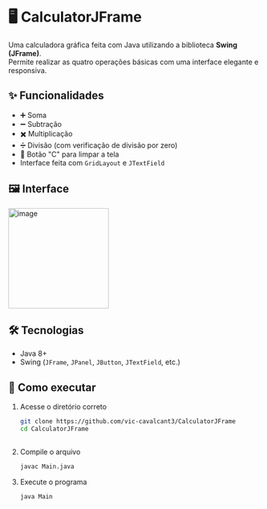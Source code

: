 # 🖥️ CalculatorJFrame

Uma calculadora gráfica feita com Java utilizando a biblioteca **Swing (JFrame)**.  
Permite realizar as quatro operações básicas com uma interface elegante e responsiva.

## ✨ Funcionalidades

- ➕ Soma
- ➖ Subtração
- ✖️ Multiplicação
- ➗ Divisão (com verificação de divisão por zero)
- 🧹 Botão "C" para limpar a tela
- Interface feita com `GridLayout` e `JTextField`

## 🖼️ Interface

<img width="200" alt="image" src="https://github.com/user-attachments/assets/cce6ee78-604d-4816-9da3-80fd8f48acbb" />


## 🛠️ Tecnologias

- Java 8+
- Swing (`JFrame`, `JPanel`, `JButton`, `JTextField`, etc.)

## 🚀 Como executar

1. Acesse o diretório correto
   ```bash
   git clone https://github.com/vic-cavalcant3/CalculatorJFrame
   cd CalculatorJFrame
  
2. Compile o arquivo
    ```bash
    javac Main.java

3. Execute o programa
    ```bash
   java Main
